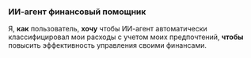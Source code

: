 ### ИИ-агент финансовый помощник
Я, **как** пользователь,
**хочу** чтобы ИИ-агент автоматически классифицировал мои расходы с учетом моих предпочтений,
**чтобы** повысить эффективность управления своими финансами.
